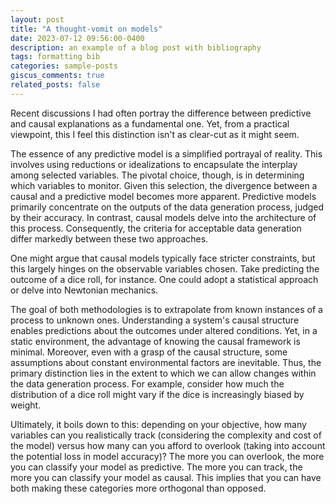 ```yaml
---
layout: post
title: "A thought-vomit on models"
date: 2023-07-12 09:56:00-0400
description: an example of a blog post with bibliography
tags: formatting bib
categories: sample-posts
giscus_comments: true
related_posts: false
---
```


Recent discussions I had often portray the difference between predictive and causal explanations as a fundamental one. Yet, from a practical viewpoint, this I feel this distinction isn't as clear-cut as it might seem.

The essence of any predictive model is a simplified portrayal of reality. This involves using reductions or idealizations to encapsulate the interplay among selected variables. The pivotal choice, though, is in determining which variables to monitor. Given this selection, the divergence between a causal and a predictive model becomes more apparent. Predictive models primarily concentrate on the outputs of the data generation process, judged by their accuracy. In contrast, causal models delve into the architecture of this process. Consequently, the criteria for acceptable data generation differ markedly between these two approaches.

One might argue that causal models typically face stricter constraints, but this largely hinges on the observable variables chosen. Take predicting the outcome of a dice roll, for instance. One could adopt a statistical approach or delve into Newtonian mechanics.

The goal of both methodologies is to extrapolate from known instances of a process to unknown ones. Understanding a system's causal structure enables predictions about the outcomes under altered conditions. Yet, in a static environment, the advantage of knowing the causal framework is minimal. Moreover, even with a grasp of the causal structure, some assumptions about constant environmental factors are inevitable. Thus, the primary distinction lies in the extent to which we can allow changes within the data generation process. For example, consider how much the distribution of a dice roll might vary if the dice is increasingly biased by weight.

Ultimately, it boils down to this: depending on your objective, how many variables can you realistically track (considering the complexity and cost of the model) versus how many can you afford to overlook (taking into account the potential loss in model accuracy)? The more you can overlook, the more you can classify your model as predictive. The more you can track, the more you can classify your model as causal. 
This implies that you can have both making these categories more orthogonal than opposed.